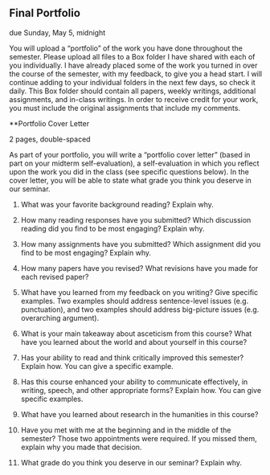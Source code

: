 ## Final Portfolio

due Sunday, May 5, midnight

You will upload a “portfolio” of the work you have done throughout the semester. Please upload all files to a Box folder I have shared with each of you individually. I have already placed some of the work you turned in over the course of the semester, with my feedback, to give you a head start. I will continue adding to your individual folders in the next few days, so check it daily. This Box folder should contain all papers, weekly writings, additional assignments, and in-class writings. In order to receive credit for your work, you must include the original assignments that include my comments.

**Portfolio Cover Letter

2 pages, double-spaced

As part of your portfolio, you will write a “portfolio cover letter” (based in part on your midterm self-evaluation), a self-evaluation in which you reflect upon the work you did in the class (see specific questions below). In the cover letter, you will be able to state what grade you think you deserve in our seminar.

1. What was your favorite background reading? Explain why.

2. How many reading responses have you submitted? Which discussion reading did you find to be most engaging? Explain why.

3. How many assignments have you submitted? Which assignment did you find to be most engaging? Explain why.

4. How many papers have you revised? What revisions have you made for each revised paper?

5. What have you learned from my feedback on you writing? Give specific examples. Two examples should address sentence-level issues (e.g. punctuation), and two examples should address big-picture issues (e.g. overarching argument).

6. What is your main takeaway about asceticism from this course? What have you learned about the world and about yourself in this course?

7. Has your ability to read and think critically improved this semester? Explain how. You can give a specific example.

8. Has this course enhanced your ability to communicate effectively, in writing, speech, and other appropriate forms? Explain how. You can give specific examples.

9. What have you learned about research in the humanities in this course?

10. Have you met with me at the beginning and in the middle of the semester? Those two appointments were required. If you missed them, explain why you made that decision.

11. What grade do you think you deserve in our seminar? Explain why.
